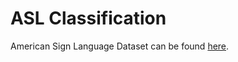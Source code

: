# ASL Classification


American Sign Language Dataset can be found [here](https://www.kaggle.com/datasets/ayuraj/asl-dataset/data). 
